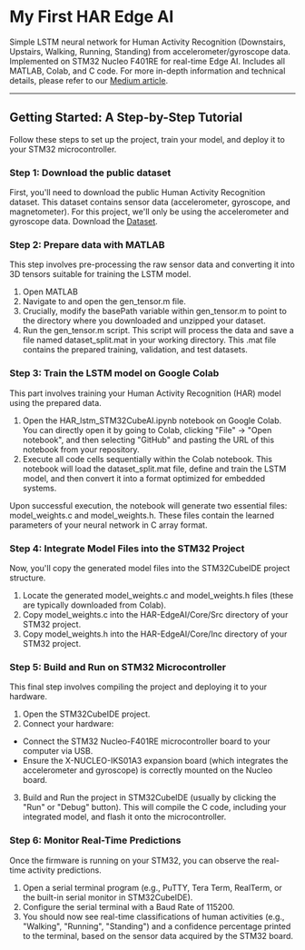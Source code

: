 # My First HAR Edge AI
Simple LSTM neural network for Human Activity Recognition (Downstairs, Upstairs, Walking, Running, Standing) from accelerometer/gyroscope data. Implemented on STM32 Nucleo F401RE for real-time Edge AI. Includes all MATLAB, Colab, and C code.
For more in-depth information and technical details, please refer to our [Medium article](https://medium.com/@crocilorenzo01/my-first-har-ai-from-dataset-to-microcontroller-114b418b1509).
_________________________________________________________________________________________________

## Getting Started: A Step-by-Step Tutorial
Follow these steps to set up the project, train your model, and deploy it to your STM32 microcontroller.

### Step 1: Download the public dataset
First, you'll need to download the public Human Activity Recognition dataset. This dataset contains sensor data (accelerometer, gyroscope, and magnetometer). For this project, we'll only be using the accelerometer and gyroscope data. Download the [Dataset](https://data.mendeley.com/datasets/xknhpz5t96/2).

### Step 2: Prepare data with MATLAB
This step involves pre-processing the raw sensor data and converting it into 3D tensors suitable for training the LSTM model.
1. Open MATLAB
2. Navigate to and open the gen_tensor.m file.
3. Crucially, modify the basePath variable within gen_tensor.m to point to the directory where you downloaded and unzipped your dataset.
4. Run the gen_tensor.m script. This script will process the data and save a file named dataset_split.mat in your working directory. This .mat file contains the prepared training, validation, and test datasets.

### Step 3: Train the LSTM model on Google Colab
This part involves training your Human Activity Recognition (HAR) model using the prepared data.
1. Open the HAR_lstm_STM32CubeAI.ipynb notebook on Google Colab. You can directly open it by going to Colab, clicking "File" -> "Open notebook", and then selecting "GitHub" and pasting the URL of this notebook from your repository.
2. Execute all code cells sequentially within the Colab notebook. This notebook will load the dataset_split.mat file, define and train the LSTM model, and then convert it into a format optimized for embedded systems.

Upon successful execution, the notebook will generate two essential files: model_weights.c and model_weights.h. These files contain the learned parameters of your neural network in C array format.

### Step 4: Integrate Model Files into the STM32 Project
Now, you'll copy the generated model files into the STM32CubeIDE project structure.
1. Locate the generated model_weights.c and model_weights.h files (these are typically downloaded from Colab).
2. Copy model_weights.c into the HAR-EdgeAI/Core/Src directory of your STM32 project.
3. Copy model_weights.h into the HAR-EdgeAI/Core/Inc directory of your STM32 project.

### Step 5: Build and Run on STM32 Microcontroller
This final step involves compiling the project and deploying it to your hardware.
1. Open the STM32CubeIDE project.
2. Connect your hardware:
  - Connect the STM32 Nucleo-F401RE microcontroller board to your computer via USB.
  - Ensure the X-NUCLEO-IKS01A3 expansion board (which integrates the accelerometer and gyroscope) is correctly mounted on the Nucleo board.

3. Build and Run the project in STM32CubeIDE (usually by clicking the "Run" or "Debug" button). This will compile the C code, including your integrated model, and flash it onto the microcontroller.

### Step 6: Monitor Real-Time Predictions
Once the firmware is running on your STM32, you can observe the real-time activity predictions.
1. Open a serial terminal program (e.g., PuTTY, Tera Term, RealTerm, or the built-in serial monitor in STM32CubeIDE).
2. Configure the serial terminal with a Baud Rate of 115200.
3. You should now see real-time classifications of human activities (e.g., "Walking", "Running", "Standing") and a confidence percentage printed to the terminal, based on the sensor data acquired by the STM32 board.

